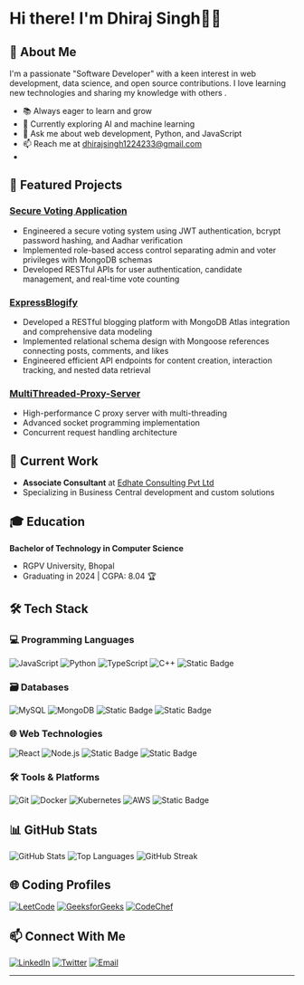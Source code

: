 
# Hi there! I'm Dhiraj Singh👋🚀

## 🌟 About Me
I'm a passionate "Software Developer" with a keen interest in web development, data science, and open source contributions. I love learning new technologies and sharing my knowledge with others .
- 📚 Always eager to learn and grow
- 🌱 Currently exploring AI and machine learning
- 💬 Ask me about web development, Python, and JavaScript
- 📫 Reach me at [dhirajsingh1224233@gmail.com](mailto:dhirajsingh1224233@gmail.com)
- 
## 🚀 Featured Projects

### [Secure Voting Application](https://github.com/Singhdhiru/Secure-Voting-Application)
- Engineered a secure voting system using JWT authentication, bcrypt password hashing, and Aadhar verification
- Implemented role-based access control separating admin and voter privileges with MongoDB schemas
- Developed RESTful APIs for user authentication, candidate management, and real-time vote counting

### [ExpressBlogify](https://github.com/Singhdhiru/ExpressBlogify)
- Developed a RESTful blogging platform with MongoDB Atlas integration and comprehensive data  modeling
- Implemented relational schema design with Mongoose references connecting posts, comments, and likes
- Engineered efficient API endpoints for content creation, interaction tracking, and nested data retrieval

### [MultiThreaded-Proxy-Server](https://github.com/Singhdhiru/MultiThreadeadProxyServer)
- High-performance C proxy server with multi-threading
- Advanced socket programming implementation
- Concurrent request handling architecture

## 💼 Current Work
- **Associate Consultant** at [Edhate Consulting Pvt Ltd](https://edhateconsulting.com)
- Specializing in Business Central development and custom solutions

## 🎓 Education
**Bachelor of Technology in Computer Science**
- RGPV University, Bhopal
- Graduating in 2024 | CGPA: 8.04 🏆

## 🛠️ Tech Stack

### 💻 Programming Languages
![JavaScript](https://img.shields.io/badge/-JavaScript-F7DF1E?style=for-the-badge&logo=javascript&logoColor=black)
![Python](https://img.shields.io/badge/-Python-3776AB?style=for-the-badge&logo=python&logoColor=white)
![TypeScript](https://img.shields.io/badge/-TypeScript-007ACC?style=for-the-badge&logo=typescript&logoColor=white)
![C++](https://img.shields.io/badge/-C++-00599C?style=for-the-badge&logo=cplusplus&logoColor=white)
![Static Badge](https://img.shields.io/badge/OOPS-brightgreen?style=flat-square&logo=String&color=Green)


### 🗃️ Databases
![MySQL](https://img.shields.io/badge/-MySQL-4479A1?style=for-the-badge&logo=mysql&logoColor=white)
![MongoDB](https://img.shields.io/badge/-MongoDB-47A248?style=for-the-badge&logo=mongodb&logoColor=white)
![Static Badge](https://img.shields.io/badge/SQL-brightgreen?style=flat-square&logo=String&color=Green)
![Static Badge](https://img.shields.io/badge/Mongoose-brightgreen?style=flat-square&logo=String&color=Green)



### 🌐 Web Technologies
![React](https://img.shields.io/badge/-React-61DAFB?style=for-the-badge&logo=react&logoColor=black)
![Node.js](https://img.shields.io/badge/-Node.js-339933?style=for-the-badge&logo=node.js&logoColor=white)
![Static Badge](https://img.shields.io/badge/ExpressJs-brightgreen?style=flat-square&logo=String&color=Green)
![Static Badge](https://img.shields.io/badge/NextJS-brightgreen?style=flat-square&logo=String&color=Green)


### 🛠️ Tools & Platforms
![Git](https://img.shields.io/badge/-Git-F05032?style=for-the-badge&logo=git&logoColor=white)
![Docker](https://img.shields.io/badge/-Docker-2496ED?style=for-the-badge&logo=docker&logoColor=white)
![Kubernetes](https://img.shields.io/badge/-Kubernetes-326CE5?style=for-the-badge&logo=kubernetes&logoColor=white)
![AWS](https://img.shields.io/badge/-AWS-232F3E?style=for-the-badge&logo=amazon-aws&logoColor=white)
![Static Badge](https://img.shields.io/badge/CI%2FCD-brightgreen?style=flat-square&logo=String&color=Green)


## 📊 GitHub Stats
![GitHub Stats](https://github-readme-stats.vercel.app/api?username=Singhdhiru&theme=radical&show_icons=true)
![Top Languages](https://github-readme-stats.vercel.app/api/top-langs/?username=Singhdhiru&layout=compact&theme=radical)
![GitHub Streak](https://github-readme-streak-stats.herokuapp.com/?user=Singhdhiru&theme=radical)

## 🌐 Coding Profiles
[![LeetCode](https://img.shields.io/badge/-LeetCode-FFA116?style=for-the-badge&logo=leetcode&logoColor=black)](https://leetcode.com/u/dhirajsingh1224233/)
[![GeeksforGeeks](https://img.shields.io/badge/-GeeksforGeeks-2F8D46?style=for-the-badge&logo=geeksforgeeks&logoColor=white)](https://www.geeksforgeeks.org/user/dhirajsingh1224233/)
[![CodeChef](https://img.shields.io/badge/-CodeChef-5B4638?style=for-the-badge&logo=codechef&logoColor=white)](https://www.codechef.com/users/singhdhiru)

## 📫 Connect With Me
[![LinkedIn](https://img.shields.io/badge/-LinkedIn-0077B5?style=for-the-badge&logo=linkedin&logoColor=white)](https://www.linkedin.com/in/dhirajsingh730/)
[![Twitter](https://img.shields.io/badge/-Twitter-1DA1F2?style=for-the-badge&logo=twitter&logoColor=white)](https://x.com/Dhirajsingh2002)
[![Email](https://img.shields.io/badge/-Email-D14836?style=for-the-badge&logo=gmail&logoColor=white)](mailto:dhirajsingh1224233@gmail.com)

---
